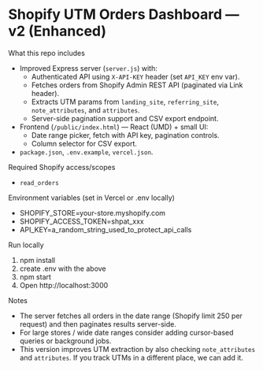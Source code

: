 # Shopify UTM Orders Dashboard — v2 (Enhanced)

What this repo includes
- Improved Express server (`server.js`) with:
  - Authenticated API using `X-API-KEY` header (set `API_KEY` env var).
  - Fetches orders from Shopify Admin REST API (paginated via Link header).
  - Extracts UTM params from `landing_site`, `referring_site`, `note_attributes`, and `attributes`.
  - Server-side pagination support and CSV export endpoint.
- Frontend (`/public/index.html`) — React (UMD) + small UI:
  - Date range picker, fetch with API key, pagination controls.
  - Column selector for CSV export.
- `package.json`, `.env.example`, `vercel.json`.

Required Shopify access/scopes
- `read_orders`

Environment variables (set in Vercel or .env locally)
- SHOPIFY_STORE=your-store.myshopify.com
- SHOPIFY_ACCESS_TOKEN=shpat_xxx
- API_KEY=a_random_string_used_to_protect_api_calls

Run locally
1. npm install
2. create .env with the above
3. npm start
4. Open http://localhost:3000

Notes
- The server fetches all orders in the date range (Shopify limit 250 per request) and then paginates results server-side.
- For large stores / wide date ranges consider adding cursor-based queries or background jobs.
- This version improves UTM extraction by also checking `note_attributes` and `attributes`. If you track UTMs in a different place, we can add it.
